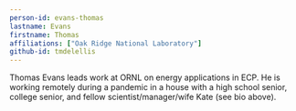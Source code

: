 ```yaml
---
person-id: evans-thomas
lastname: Evans
firstname: Thomas
affiliations: ["Oak Ridge National Laboratory"]
github-id: tmdelellis
---
```

Thomas Evans leads work at ORNL on energy applications in ECP.  He is
working remotely during a pandemic in a house with a high school
senior, college senior, and fellow scientist/manager/wife Kate (see
bio above).